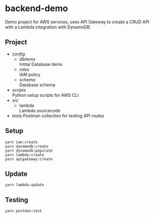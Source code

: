 # backend-demo
Demo project for AWS services, uses API Gateway to create a CRUD API with a Lambda integration with DynamoDB.

## Project
* *config*
  - *dbitems* \
Intital Database items
  - *roles* \
IAM policy
  - *schema* \
Database schema
* *scripts* \
Python setup scripts for AWS CLI
* *src* 
  - lambda \
Lambda sourcecode
* *tests* 
Postman collection for testing API routes

## Setup 
`yarn iam:create` \
`yarn dynamodb:create` \
`yarn dynamodb:populate` \
`yarn lambda:create` \
`yarn apigateway:create` 

## Update
`yarn lambda:update`

## Testing
`yarn postman:test`
